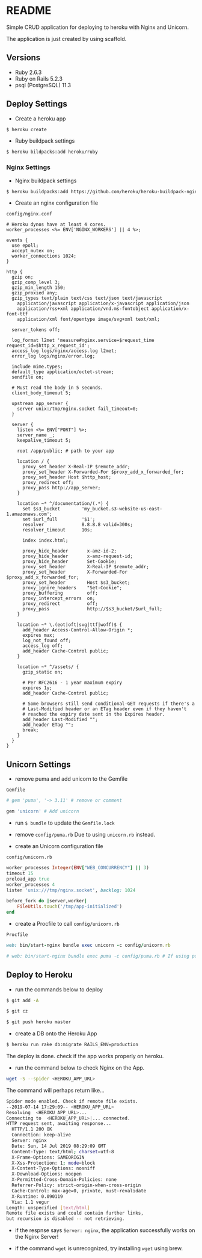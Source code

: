 # README

Simple CRUD application for deploying to heroku with Nginx and Unicorn.

The application is just created by using scaffold.

## Versions

* Ruby 2.6.3
* Ruby on Rails 5.2.3
* psql (PostgreSQL) 11.3

## Deploy Settings

* Create a heroku app
```sh
$ heroku create
```

* Ruby buildpack settings
```sh
$ heroku bildpacks:add heroku/ruby
```

### Nginx Settings

* Nginx buildpack settings
```sh
$ heroku buildpacks:add https://github.com/heroku/heroku-buildpack-nginx
```

* Create an nginx configuration file

`config/nginx.conf`
```
# Heroku dynos have at least 4 cores.
worker_processes <%= ENV['NGINX_WORKERS'] || 4 %>;

events {
  use epoll;
  accept_mutex on;
  worker_connections 1024;
}

http {
  gzip on;
  gzip_comp_level 3;
  gzip_min_length 150;
  gzip_proxied any;
  gzip_types text/plain text/css text/json text/javascript
    application/javascript application/x-javascript application/json
    application/rss+xml application/vnd.ms-fontobject application/x-font-ttf
    application/xml font/opentype image/svg+xml text/xml;

  server_tokens off;

  log_format l2met 'measure#nginx.service=$request_time request_id=$http_x_request_id';
  access_log logs/nginx/access.log l2met;
  error_log logs/nginx/error.log;

  include mime.types;
  default_type application/octet-stream;
  sendfile on;

  # Must read the body in 5 seconds.
  client_body_timeout 5;

  upstream app_server {
    server unix:/tmp/nginx.socket fail_timeout=0;
  }

  server {
    listen <%= ENV["PORT"] %>;
    server_name _;
    keepalive_timeout 5;

    root /app/public; # path to your app

    location / {
      proxy_set_header X-Real-IP $remote_addr;
      proxy_set_header X-Forwarded-For $proxy_add_x_forwarded_for;
      proxy_set_header Host $http_host;
      proxy_redirect off;
      proxy_pass http://app_server;
    }

    location ~* ^/documentation/(.*) {
      set $s3_bucket        'my_bucket.s3-website-us-east-1.amazonaws.com';
      set $url_full         '$1';
      resolver              8.8.8.8 valid=300s;
      resolver_timeout      10s;

      index index.html;

      proxy_hide_header       x-amz-id-2;
      proxy_hide_header       x-amz-request-id;
      proxy_hide_header       Set-Cookie;
      proxy_set_header        X-Real-IP $remote_addr;
      proxy_set_header        X-Forwarded-For $proxy_add_x_forwarded_for;
      proxy_set_header        Host $s3_bucket;
      proxy_ignore_headers    "Set-Cookie";
      proxy_buffering         off;
      proxy_intercept_errors  on;
      proxy_redirect          off;
      proxy_pass              http://$s3_bucket/$url_full;
    }

    location ~* \.(eot|oft|svg|ttf|woff)$ {
      add_header Access-Control-Allow-Origin *;
      expires max;
      log_not_found off;
      access_log off;
      add_header Cache-Control public;
    }

    location ~* ^/assets/ {
      gzip_static on;

      # Per RFC2616 - 1 year maximum expiry
      expires 1y;
      add_header Cache-Control public;

      # Some browsers still send conditional-GET requests if there's a
      # Last-Modified header or an ETag header even if they haven't
      # reached the expiry date sent in the Expires header.
      add_header Last-Modified "";
      add_header ETag "";
      break;
    }
  }
}

```

## Unicorn Settings

* remove puma and add unicorn to the Gemfile

`Gemfile`
```rb
# gem 'puma', '~> 3.11' # remove or comment

gem 'unicorn' # Add unicorn
```

* run `$ bundle` to update the `Gemfile.lock`

* remove `config/puma.rb` Due to using `unicorn.rb` instead.

* create an Unicorn configuration file

`config/unicorn.rb`
```rb
worker_processes Integer(ENV["WEB_CONCURRENCY"] || 3)
timeout 15
preload_app true
worker_processes 4
listen 'unix:///tmp/nginx.socket', backlog: 1024

before_fork do |server,worker|
    FileUtils.touch('/tmp/app-initialized')
end
```

* create a Procfile to call `config/unicorn.rb`

`Procfile`
```rb
web: bin/start-nginx bundle exec unicorn -c config/unicorn.rb

# web: bin/start-nginx bundle exec puma -c config/puma.rb # If using puma instead.
```

## Deploy to Heroku

* run the commands below to deploy

```sh
$ git add -A

$ git cz

$ git push heroku master
```

* create a DB onto the Heroku App

```sh
$ heroku run rake db:migrate RAILS_ENV=production
```

The deploy is done. check if the app works properly on heroku.

* run the command below to check Nginx on the App.

```sh
wget -S --spider <HEROKU_APP_URL>
```

The command will perhaps return like...
```sh
Spider mode enabled. Check if remote file exists.
--2019-07-14 17:29:09-- <HEROKU_APP_URL>
Resolving  <HEROKU_APP_URL>...
Connecting to  <HEROKU_APP_URL>|... connected.
HTTP request sent, awaiting response...
  HTTP/1.1 200 OK
  Connection: keep-alive
  Server: nginx
  Date: Sun, 14 Jul 2019 08:29:09 GMT
  Content-Type: text/html; charset=utf-8
  X-Frame-Options: SAMEORIGIN
  X-Xss-Protection: 1; mode=block
  X-Content-Type-Options: nosniff
  X-Download-Options: noopen
  X-Permitted-Cross-Domain-Policies: none
  Referrer-Policy: strict-origin-when-cross-origin
  Cache-Control: max-age=0, private, must-revalidate
  X-Runtime: 0.090119
  Via: 1.1 vegur
Length: unspecified [text/html]
Remote file exists and could contain further links,
but recursion is disabled -- not retrieving.
```

* if the respnse says `Server: nginx`, the application successfully works on the Nginx Server!

* if the command `wget` is unrecognized, try installing `wget` using brew.

<br>
